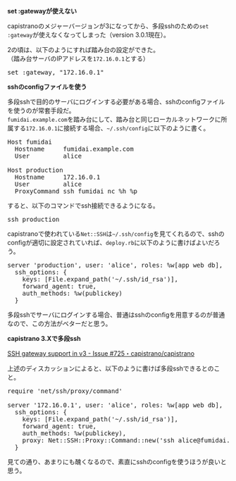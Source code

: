 **set :gatewayが使えない**

capistranoのメジャーバージョンが3になってから、多段sshのための`set :gateway`が使えなくなってしまった（version 3.0.1現在）。

2の頃は、以下のようにすれば踏み台の設定ができた。  
（踏み台サーバのIPアドレスを`172.16.0.1`とする）

<pre class="brush: ruby">
set :gateway, "172.16.0.1"
</pre>

**sshのconfigファイルを使う**

多段sshで目的のサーバにログインする必要がある場合、sshのconfigファイルを使うのが常套手段だ。  
`fumidai.example.com`を踏み台にして、踏み台と同じローカルネットワークに所属する`172.16.0.1`に接続する場合、`~/.ssh/config`に以下のように書く。

<pre class="brush: plain">
Host fumidai
  Hostname     fumidai.example.com
  User         alice
  
Host production
  Hostname     172.16.0.1
  User         alice
  ProxyCommand ssh fumidai nc %h %p
</pre>

すると、以下のコマンドでssh接続できるようになる。

<pre class="brush: bash">
ssh production
</pre>

capistranoで使われている`Net::SSH`は`~/.ssh/config`を見てくれるので、sshのconfigが適切に設定されていれば、`deploy.rb`に以下のように書けばよいだろう。

<pre class="brush: ruby">
server 'production', user: 'alice', roles: %w[app web db],
  ssh_options: {
    keys: [File.expand_path('~/.ssh/id_rsa')],
    forward_agent: true,
    auth_methods: %w(publickey)
  }
</pre>

多段sshでサーバにログインする場合、普通はsshのconfigを用意するのが普通なので、この方法がベターだと思う。

**capistrano 3.Xで多段ssh**

[SSH gateway support in v3 - Issue #725・capistrano/capistrano](https://github.com/capistrano/capistrano/issues/725)

上述のディスカッションによると、以下のように書けば多段sshできるとのこと。

<pre class="brush: ruby">
require 'net/ssh/proxy/command'

server '172.16.0.1', user: 'alice', roles: %w[app web db],
  ssh_options: {
    keys: [File.expand_path('~/.ssh/id_rsa')],
    forward_agent: true,
    auth_methods: %w(publickey),
    proxy: Net::SSH::Proxy::Command::new('ssh alice@fumidai.example.com -W %h:%p')
  }
</pre>

見ての通り、あまりにも醜くなるので、素直にsshのconfigを使うほうが良いと思う。

